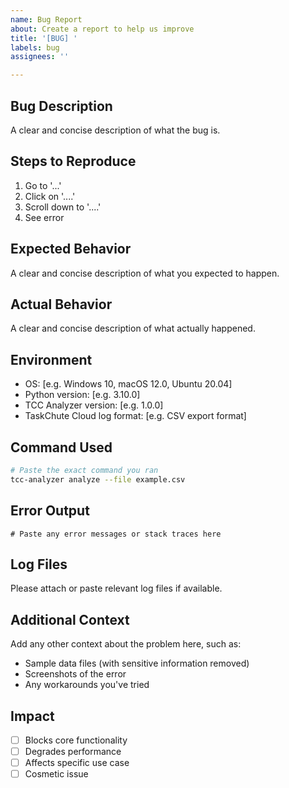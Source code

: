 ```yaml
---
name: Bug Report
about: Create a report to help us improve
title: '[BUG] '
labels: bug
assignees: ''

---
```


## Bug Description

A clear and concise description of what the bug is.

## Steps to Reproduce

1. Go to '...'
2. Click on '....'
3. Scroll down to '....'
4. See error

## Expected Behavior

A clear and concise description of what you expected to happen.

## Actual Behavior

A clear and concise description of what actually happened.

## Environment

- OS: [e.g. Windows 10, macOS 12.0, Ubuntu 20.04]
- Python version: [e.g. 3.10.0]
- TCC Analyzer version: [e.g. 1.0.0]
- TaskChute Cloud log format: [e.g. CSV export format]

## Command Used

```bash
# Paste the exact command you ran
tcc-analyzer analyze --file example.csv
```

## Error Output

```
# Paste any error messages or stack traces here
```

## Log Files

Please attach or paste relevant log files if available.

## Additional Context

Add any other context about the problem here, such as:
- Sample data files (with sensitive information removed)
- Screenshots of the error
- Any workarounds you've tried

## Impact

- [ ] Blocks core functionality
- [ ] Degrades performance
- [ ] Affects specific use case
- [ ] Cosmetic issue